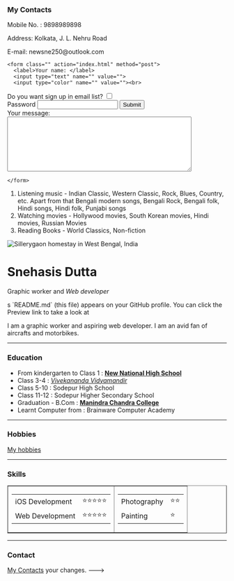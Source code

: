 <html lang="en" dir="ltr">
  <head>
    <meta charset="utf-8">
    <title></title>
  </head>
  <body>
    <h3>My Contacts</h3>
    <p>Mobile No. : 9898989898</p>
    <p>Address: Kolkata, J. L. Nehru Road</p>
    <p>E-mail: newsne250@outlook.com</p>

    <form class="" action="index.html" method="post">
      <label>Your name: </label>
      <input type="text" name="" value="">
      <input type="color" name="" value=""><br>
<label>Do you want sign up in email list?</label>
      <input type="checkbox" name="" value=""><br>
      <label>Password</label>
      <input type="password" name="" value="">
      <input type="submit" name=""><br>
      <label>Your message:</label>
      <textarea name="name" rows="8" cols="50"></textarea>

    </form>
  </body>
</html>

<!DOCTYPE html>
<html lang="en" dir="ltr">
  <head>
    <meta charset="utf-8">
    <title></title>
  </head>
  <body>
    <ol>
      <li>Listening music - Indian Classic, Western Classic, Rock, Blues, Country, etc. Apart from that Bengali modern songs, Bengali Rock, Bengali folk, Hindi songs, Hindi folk, Punjabi songs</li>
      <li>Watching movies - Hollywood movies, South Korean movies, Hindi movies, Russian Movies</li>
      <li>Reading Books - World Classics, Non-fiction</li>
    </ol>
  </body>
</html>

<!DOCTYPE html>
<html lang="en" dir="ltr">

<head>
  <meta charset="utf-8">
  <title>💙Snehasis's personal site</title>
</head>

<body>
  <img src="Images/img_5208.jpg" alt="Sillerygaon homestay in West Bengal, India">
  <h1>Snehasis Dutta</h1>
  <p>Graphic worker and <em>Web developer</em></p>s `README.md` (this file) appears on your GitHub profile.
You can click the Preview link to take a look at 
  <p>I am a graphic worker and aspiring web developer. I am an avid fan of aircrafts and motorbikes.</p>
  <hr>
  <h3>Education</h3>
  <ul>
    <li>From kindergarten to Class 1 : <strong><a href="https://directory.edugorilla.com/school/new-national-high-school-kankurgachi-kolkata-fee-structure-syllabus-address-admission-form-contact-number/">New National High School</a></li></strong>
    <li>Class 3-4 : <em><a href="https://directory.edugorilla.com/school/vivekananda-vidyamandir-agarpara-north-24-parganas-fee-structure-syllabus-address-admission-form-contact-number/">Vivekananda Vidyamandir</a></em> </li>
    <li>Class 5-10 : Sodepur High School</li>
    <li>Class 11-12 : Sodepur Higher Secondary School</li>
    <li>Graduation - B.Com : <strong><a href="http://www.mmccollege.co.in/">Manindra Chandra College</a></strong></li>
    <li>Learnt Computer from : Brainware Computer Academy</li>
  </ul>
  <hr>
  <h3>Hobbies</h3>
  <a href="hobbies.html">My hobbies</a>
  <hr>
  <h3>Skills</h3>
  <table border="1" cellspacing="10">
    <tr>
      <td>
        <table>
          <tr>
            <td>iOS Development</td>
            <td>⭐️⭐️⭐️⭐️⭐️</td>
          </tr>
          <tr>
            <td>Web Development</td>
            <td>⭐️⭐️⭐️⭐️⭐️</td>
          </tr>
        </table>
      </td>
      <td>
        <table>
          <tr>
            <td>Photography</td>
            <td>⭐️⭐️</td>
          </tr>
          <tr>
            <td>Painting</td>
            <td>⭐️</td>
          </tr>
        </table>
      </td>
    </tr>
  </table>
<hr>
<h3>Contact</h3>
<a href="contactMe.html">My Contacts</a>

</body>

</html>
your changes.
--->
